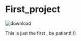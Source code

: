 # First_project

![download](https://user-images.githubusercontent.com/103884658/185146949-eb443e05-a85f-46a9-82b5-2c0d01d327d4.png)


This is just the first , be patient!:))

